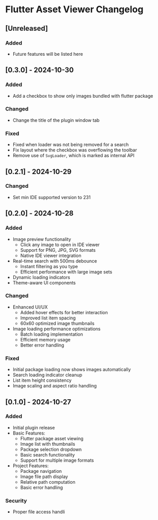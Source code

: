 <!-- Keep a Changelog guide -> https://keepachangelog.com -->

# Flutter Asset Viewer Changelog

## [Unreleased]
### Added
- Future features will be listed here

## [0.3.0] - 2024-10-30
### Added
- Add a checkbox to show only images bundled with flutter package

### Changed
- Change the title of the plugin window tab

### Fixed
- Fixed when loader was not being removed for a search
- Fix layout where the checkbox was overflowing the toolbar
- Remove use of `SvgLoader`, which is marked as internal API

## [0.2.1] - 2024-10-29
### Changed
- Set min IDE supported version to 231

## [0.2.0] - 2024-10-28
### Added
- Image preview functionality
    - Click any image to open in IDE viewer
    - Support for PNG, JPG, SVG formats
    - Native IDE viewer integration
- Real-time search with 500ms debounce
    - Instant filtering as you type
    - Efficient performance with large image sets
- Dynamic loading indicators
- Theme-aware UI components

### Changed
- Enhanced UI/UX
    - Added hover effects for better interaction
    - Improved list item spacing
    - 60x60 optimized image thumbnails
- Image loading performance optimizations
    - Batch loading implementation
    - Efficient memory usage
    - Better error handling

### Fixed
- Initial package loading now shows images automatically
- Search loading indicator cleanup
- List item height consistency
- Image scaling and aspect ratio handling

## [0.1.0] - 2024-10-27
### Added
- Initial plugin release
- Basic Features:
    - Flutter package asset viewing
    - Image list with thumbnails
    - Package selection dropdown
    - Basic search functionality
    - Support for multiple image formats
- Project Features:
    - Package navigation
    - Image file path display
    - Relative path computation
    - Basic error handling

### Security
- Proper file access handli